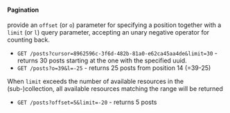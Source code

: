 #### Pagination
 
provide an `offset` (or `o`) parameter for specifying a position together with a `limit` (or `l`) query parameter, 
accepting an unary negative operator for counting back.

  * `GET /posts?cursor=8962596c-3f6d-482b-81a0-e62ca45aa4de&limit=30` - returns 30 posts 
  starting at the one with the specified uuid.
  * `GET /posts?o=39&l=-25` - returns 25 posts from position 14 (=39-25)
    
  When `limit` exceeds the number of available resources in the (sub-)collection, 
  all available resources matching the range will be returned
    
  * `GET /posts?offset=5&limit=-20` - returns 5 posts